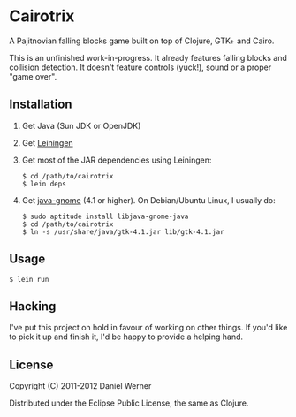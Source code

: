 # Cairotrix

A Pajitnovian falling blocks game built on top of Clojure, GTK+ and Cairo.

This is an unfinished work-in-progress. It already features falling blocks and collision detection. It doesn't feature controls (yuck!), sound or a proper "game over".

## Installation

1. Get Java (Sun JDK or OpenJDK)

2. Get [Leiningen](http://github.com/technomancy/leiningen/)

3. Get most of the JAR dependencies using Leiningen:

   ```shell
   $ cd /path/to/cairotrix
   $ lein deps
   ```

4. Get [java-gnome](http://java-gnome.sourceforge.net/get/) (4.1 or higher). On Debian/Ubuntu Linux, I usually do:

   ```shell
   $ sudo aptitude install libjava-gnome-java
   $ cd /path/to/cairotrix
   $ ln -s /usr/share/java/gtk-4.1.jar lib/gtk-4.1.jar
   ```

## Usage

    $ lein run

## Hacking

I've put this project on hold in favour of working on other things. If you'd like to pick it up and finish it, I'd be happy to provide a helping hand.

## License

Copyright (C) 2011-2012  Daniel Werner

Distributed under the Eclipse Public License, the same as Clojure.
